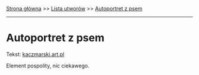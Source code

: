 [Strona główna](../index.md) >> [Lista utworów](../list.md) >> [Autoportret z psem](21.md)

---

# Autoportret z psem

Tekst: [kaczmarski.art.pl](https://www.kaczmarski.art.pl/tworczosc/wiersze/autoportret-z-psem/)

Element pospolity, nic ciekawego.